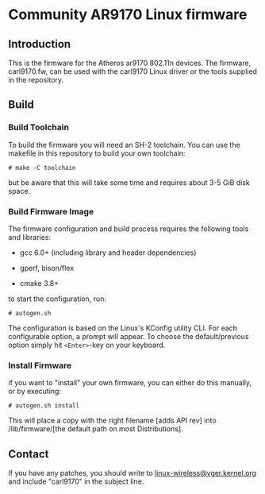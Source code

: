 # Community AR9170 Linux firmware

## Introduction

This is the firmware for the Atheros ar9170 802.11n devices.
The firmware, carl9170.fw, can be used with the carl9170 Linux
driver or the tools supplied in the repository.

## Build

### Build Toolchain

To build the firmware you will need an SH-2 toolchain.
You can use the makefile in this repository to build
your own toolchain:

`# make -C toolchain`

but be aware that this will take some time and requires
about 3-5 GiB disk space.

### Build Firmware Image

The firmware configuration and build process requires the following
tools and libraries:

 * gcc 6.0+ (including library and header dependencies)

 * gperf, bison/flex

 * cmake 3.8+

to start the configuration, run:

`# autogen.sh`

The configuration is based on the Linux's KConfig utility CLI.
For each configurable option, a prompt will appear. To choose
the default/previous option simply hit `<Enter>`-key on your
keyboard.

### Install Firmware

if you want to "install" your own firmware, you can either
do this manually, or by executing:

`# autogen.sh install`

This will place a copy with the right filename [adds API rev]
into /lib/firmware/[the default path on most Distributions].

## Contact

If you have any patches, you should write
to <linux-wireless@vger.kernel.org> and
include "carl9170" in the subject line.
